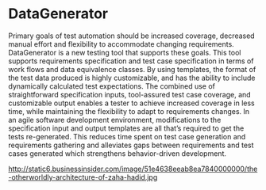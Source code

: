 DataGenerator
=============

Primary goals of test automation should be increased coverage, decreased manual effort and flexibility to accommodate changing requirements.  DataGenerator is a new testing tool that supports these goals. This tool supports requirements specification and test case specification in terms of work  flows and data equivalence classes. By using templates, the format of the test data produced is highly customizable, and has the ability to include  dynamically calculated test expectations. The combined use of straightforward specification inputs, tool-assured test case coverage, and  customizable output enables a tester to achieve increased coverage in less time, while maintaining the flexibility to adapt to requirements changes.  In an agile software development environment, modifications to the specification input and output templates are all that’s required to get the tests re-generated.  This reduces time spent on test case generation and requirements gathering and alleviates gaps between requirements and test cases generated which  strengthens behavior-driven development.

http://static6.businessinsider.com/image/51e4638eeab8ea7840000000/the-otherworldly-architecture-of-zaha-hadid.jpg
